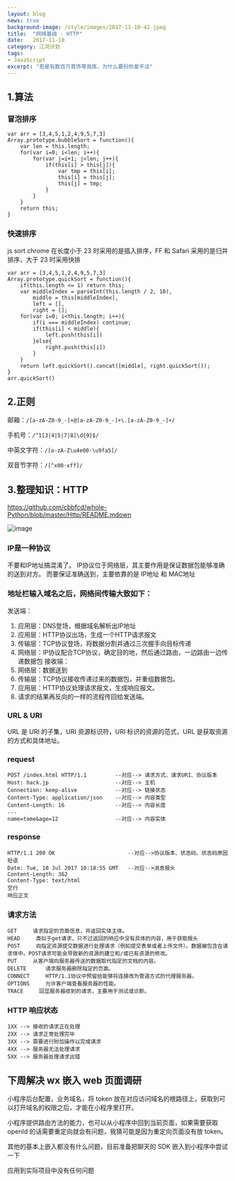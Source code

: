 ```yaml
---
layout: blog
news: true
background-image: /style/images/2017-11-10-42.jpeg
title:  "网络基础 - HTTP"
date:   2017-11-10
category: 江河计划
tags:
- JavaScript
excerpt: "若是有数百万首饰等我拣，为什么要扮热爱平淡"
---
```


## 1.算法
### 冒泡排序
    
    var arr = [3,4,5,1,2,4,9,5,7,3]
    Array.prototype.bubbleSort = function(){
    	var len = this.length;
    	for(var i=0; i<len; i++){
    		for(var j=i+1; j<len; j++){
    			if(this[i] > this[j]){
    				var tmp = this[i];
    				this[i] = this[j];
    				this[j] = tmp;
    			}
    		}
    	}
    	return this;
    }
### 快速排序
js sort chrome 在长度小于 23 时采用的是插入排序，FF 和 Safari 采用的是归并排序，大于 23 时采用快排

    var arr = [3,4,5,1,2,4,9,5,7,3]
    Array.prototype.quickSort = function(){
    	if(this.length <= 1) return this;
    	var middleIndex = parseInt(this.length / 2, 10),
    		middle = this[middleIndex],
    		left = [],
    		right = [];
    	for(var i=0; i<this.length; i++){
    		if(i === middleIndex) continue;
    		if(this[i] < middle){
    			left.push(this[i])
    		}else{
    			right.push(this[i])
    		}
    	}
    	return left.quickSort().concat([middle], right.quickSort());
    }
    arr.quickSort()

## 2.正则

邮箱：`/[a-zA-Z0-9_-]+@[a-zA-Z0-9_-]+\.[a-zA-Z0-9_-]+/`
    
手机号：`/^1[3|4|5|7|8]\d{9}$/`
    
中英文字符：`/[a-zA-Z\u4e00-\u9fa5]/`
    
双音节字符：`/[^x00-xff]/`

## 3.整理知识：HTTP
https://github.com/cbbfcd/whole-Python/blob/master/Http/README.mdown

![image](https://note.youdao.com/yws/api/personal/file/WEB3600cc47fe6538f755e6cf8b03b30f02?method=download&shareKey=37d161d0662f3aa923fbf6afe2bcb98d)

### IP是一种协议
不要和IP地址搞混淆了。 IP协议位于网络层，其主要作用是保证数据包能够准确的送到对方。 而要保证准确送到，主要依靠的是 IP地址 和 MAC地址

### 地址栏输入域名之后，网络间传输大致如下：
发送端：
1. 应用层：DNS登场，根据域名解析出IP地址
2. 应用层：HTTP协议出场，生成一个HTTP请求报文
3. 传输层：TCP协议登场，将数据分割并通过三次握手向目标传递
4. 网络层：IP协议配合TCP协议，确定目的地，然后通过路由，一边路由一边传递数据包
接收端： 
1. 网络层：数据送到
2. 传输层：TCP协议接收传递过来的数据包，并重组数据包。
3. 应用层：HTTP协议处理请求报文，生成响应报文。
4. 请求的结果再反向的一样的流程传回给发送端。

### URL & URI
URL 是 URI 的子集，URI 资源标识符，URI 标识的资源的范式，URL 是获取资源的方式和具体地址。

### request
	POST /index.html HTTP/1.1         --对应--> 请求方式、请求URI、协议版本
	Host: hack.jp                     --对应--> 主机
	Connection: keep-alive            --对应--> 链接状态
	Content-Type: application/json    --对应--> 内容类型
	Content-Length: 16                --对应--> 内容长度
	...
	name=tome&age=12                  --对应--> 内容实体

### response
	HTTP/1.1 200 OK                       --对应-->协议版本、状态码、状态码原因短语
	Date: Tue, 10 Jul 2017 10:18:55 GMT   --对应-->消息报头
	Content-Length: 362
	Content-Type: text/html
	空行
	响应正文
	
### 请求方法
	GET     请求指定的页面信息，并返回实体主体。
	HEAD     类似于get请求，只不过返回的响应中没有具体的内容，用于获取报头
	POST     向指定资源提交数据进行处理请求（例如提交表单或者上传文件）。数据被包含在请求体中。POST请求可能会导致新的资源的建立和/或已有资源的修改。
	PUT     从客户端向服务器传送的数据取代指定的文档的内容。
	DELETE      请求服务器删除指定的页面。
	CONNECT     HTTP/1.1协议中预留给能够将连接改为管道方式的代理服务器。
	OPTIONS     允许客户端查看服务器的性能。
	TRACE     回显服务器收到的请求，主要用于测试或诊断。

### HTTP 响应状态
	1XX --> 接收的请求正在处理
	2XX --> 请求正常处理完毕
	3XX --> 需要进行附加操作以完成请求
	4XX --> 服务器无法处理请求
	5XX --> 服务器处理请求出错

## 下周解决 wx 嵌入 web 页面调研

小程序后台配置，业务域名，将 token 放在对应访问域名的根路径上，获取到可以打开域名的权限之后，才能在小程序里打开。

小程序提供路由方法的能力，也可以从小程序中回到当前页面，如果需要获取 openId 的话需要重定向就会有问题，我猜可能是因为重定向页面没有放 token。

其他的基本上嵌入都没有什么问题，目前准备把聊天的 SDK 嵌入到小程序中尝试一下

应用到实际项目中没有任何问题